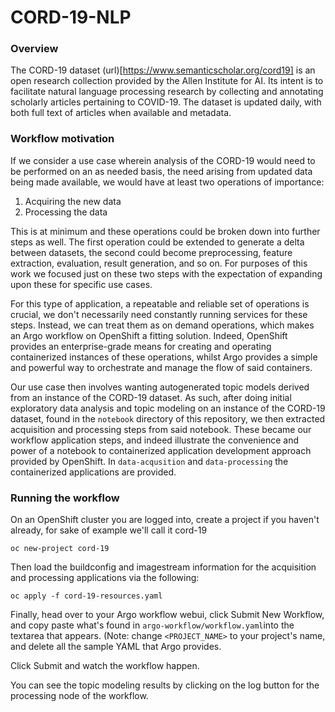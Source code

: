 # CORD-19-NLP

### Overview
The CORD-19 dataset (url)[https://www.semanticscholar.org/cord19] is an open research collection provided by the Allen Institute for AI. Its intent is to facilitate natural language processing research by collecting and annotating scholarly articles pertaining to COVID-19. The dataset is updated daily, with both full text of articles when available and metadata. 

### Workflow motivation
If we consider a use case wherein analysis of the CORD-19 would need to be performed on an as needed basis, the need arising from updated data being made available, we would have at least two operations of importance: 

1. Acquiring the new data
2. Processing the data

This is at minimum and these operations could be broken down into further steps as well. The first operation could be extended to generate a delta between datasets, the second could become preprocessing, feature extraction, evaluation, result generation, and so on. For purposes of this work we focused just on these two steps with the expectation of expanding upon these for specific use cases. 


For this type of application, a repeatable and reliable set of operations is crucial, we don't necessarily need constantly running services for these steps. Instead, we can treat them as on demand operations, which makes an Argo workflow on OpenShift a fitting solution. Indeed, OpenShift provides an enterprise-grade means for creating and operating containerized instances of these operations, whilst Argo provides a simple and powerful way to orchestrate and manage the flow of said containers. 

Our use case then involves wanting autogenerated topic models derived from an instance of the CORD-19 dataset. As such, after doing initial exploratory data analysis and topic modeling on an instance of the CORD-19 dataset, found in the `notebook` directory of this repository, we then extracted acquisition and processing steps from said notebook. These became our workflow application steps, and indeed illustrate the convenience and power of a notebook to containerized application development approach provided by OpenShift. In `data-acqusition` and `data-processing` the containerized applications are provided. 

### Running the workflow
On an OpenShift cluster you are logged into, create a project if you haven't already, for sake of example we'll call it cord-19

`oc new-project cord-19`

Then load the buildconfig and imagestream information for the acquisition and processing applications via the following:

`oc apply -f cord-19-resources.yaml`

Finally, head over to your Argo workflow webui, click Submit New Workflow, and copy paste what's found in `argo-workflow/workflow.yaml`into the textarea that appears. (Note: change `<PROJECT_NAME>` to your project's name, and delete all the sample YAML that Argo provides.

Click Submit and watch the workflow happen.

You can see the topic modeling results by clicking on the log button for the processing node of the workflow.

